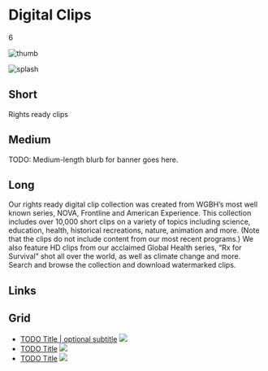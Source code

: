 # Digital Clips

6

![thumb](http://placehold.it/348x196)

![splash](http://placehold.it/770x433)

## Short

Rights ready clips

## Medium

TODO: Medium-length blurb for banner goes here.

## Long

Our rights ready digital clip collection was created from WGBH’s most well known 
series, NOVA, Frontline and American Experience.   This collection includes over 
10,000 short clips on a variety of topics including science, education, health, 
historical recreations, nature, animation and more.   (Note that the clips do not 
include content from our most recent programs.)  We also feature HD clips from our 
acclaimed Global Health series, “Rx for Survival” shot all over the world, as well 
as climate change and more. Search and browse the collection and download 
watermarked clips. 

## Links

## Grid

- [TODO Title | optional subtitle](/TODO) ![](http://placehold.it/348x196)
- [TODO Title](/TODO) ![](http://placehold.it/348x196)
- [TODO Title](/TODO) ![](http://placehold.it/348x196)
